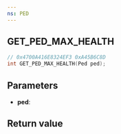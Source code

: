 ```yaml
---
ns: PED
---
```

## GET_PED_MAX_HEALTH

```c
// 0x4700A416E8324EF3 0xA45B6C8D
int GET_PED_MAX_HEALTH(Ped ped);
```


## Parameters
* **ped**: 

## Return value
